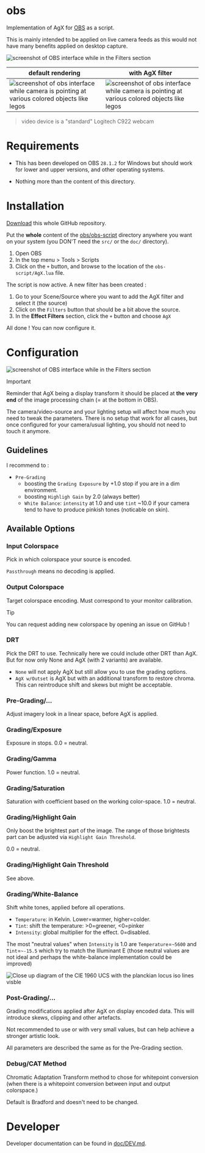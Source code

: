 # obs

Implementation of AgX for [OBS](https://obsproject.com/) as a script.

This is mainly intended to be applied on live camera feeds as this would not have
many benefits applied on desktop capture.

![screenshot of OBS interface while in the Filters section](doc/img/obs-main.png)

| default rendering                                                                                                           | with AgX filter                                                                                                         |
|-----------------------------------------------------------------------------------------------------------------------------|-------------------------------------------------------------------------------------------------------------------------|
| ![screenshot of obs interface while camera is pointing at various colored objects like legos](doc/img/obs-c922-default.jpg) | ![screenshot of obs interface while camera is pointing at various colored objects like legos](doc/img/obs-c922-agx.jpg) |

> video device is a "standard" Logitech C922 webcam

# Requirements

- This has been developed on OBS `28.1.2` for Windows but should work for lower 
and upper versions, and other operating systems.

- Nothing more than the content of this directory.

# Installation

[Download](https://github.com/MrLixm/AgXc/archive/refs/heads/main.zip) this whole
GitHub repository.

Put the **whole** content of the [obs/obs-script](obs-script) directory 
anywhere you want on your system (you DON'T need the `src/` or the `doc/` directory).

1. Open OBS
2. In the top menu > Tools > Scripts
3. Click on the `+` button, and browse to the location of the `obs-script/AgX.lua` file.

The script is now active. A new filter has been created :

1. Go to your Scene/Source where you want to add the AgX filter and select it (the source)
2. Click on the `Filters` button that should be a bit above the source.
3. In the **Effect Filters** section, click the `+` button and choose `AgX`

All done ! You can now configure it.

# Configuration

![screenshot of OBS interface while in the Filters section](doc/img/obs-filter-options.png)

> [!IMPORTANT]
> Reminder that AgX being a display transform it should be placed at
> **the very end** of the image processing chain (= at the bottom in OBS).

The camera/video-source and your lighting setup will affect how much you need
to tweak the parameters. There is no setup that work for all cases, but once
configured for your camera/usual lighting, you should not need to touch it anymore.

## Guidelines

I recommend to :
- `Pre-Grading`
  - boosting the `Grading Exposure` by +1.0 stop if you are in a dim environment.
  - boosting `Highligh Gain` by 2.0 (always better)
  - `White Balance`: `intensity` at 1.0 and use `tint` ~10.0 if your camera tend to
  have to produce pinkish tones (noticable on skin).

## Available Options

### Input Colorspace

Pick in which colorspace your source is encoded. 

`Passthrough` means no decoding is applied.

### Output Colorspace

Target colorspace encoding. Must correspond to your monitor calibration.

> [!TIP]
> You can request adding new colorspace by opening an issue on GitHub !

### DRT

Pick the DRT to use. Technically here we could include other DRT than AgX.
But for now only None and AgX (with 2 variants) are available.

- `None` will not apply AgX but still allow you to use the grading options.
- `AgX w/Outset` is AgX but with an additional transform to restore chroma. This
can reintroduce shift and skews but might be acceptable.


### Pre-Grading/...

Adjust imagery look in a linear space, before AgX is applied.

### Grading/Exposure

Exposure in stops. 0.0 = neutral.

### Grading/Gamma

Power function. 1.0 = neutral.

### Grading/Saturation

Saturation with coefficient based on the working color-space. 1.0 = neutral.

### Grading/Highlight Gain

Only boost the brightest part of the image. The range of those brightests part can be adjusted
via `Highlight Gain Threshold`.

0.0 = neutral.

### Grading/Highlight Gain Threshold

See above.

### Grading/White-Balance

Shift white tones, applied before all operations.

- `Temperature`: in Kelvin. Lower=warmer, higher=colder.
- `Tint`: shift the temperature: >0=greener, <0=pinker
- `Intensity`: global multiplier for the effect. 0=disabled.

The most "neutral values" when `Intensity` is 1.0 are `Temperature`=`~5600` and
`Tint`=`~-15.5` which try to match the Illuminant E (those neutral values are not 
ideal and perhaps the white-balance implementation could be improved)

![Close up diagram of the CIE 1960 UCS with the planckian locus iso lines visble](https://upload.wikimedia.org/wikipedia/commons/d/d7/Planckian-locus.png)


### Post-Grading/...

Grading modifications applied after AgX on display encoded data. This will
introduce skews, clipping and other artefacts.

Not recommended to use or with very small values, but can help achieve a stronger
artistic look.

All parameters are described the same as for the Pre-Grading section.

### Debug/CAT Method

Chromatic Adaptation Transform method to chose for whitepoint conversion (when
there is a whitepoint conversion between input and output colorspace.)

Default is Bradford and doesn't need to be changed.

# Developer

Developer documentation can be found in [doc/DEV.md](doc/DEV.md).